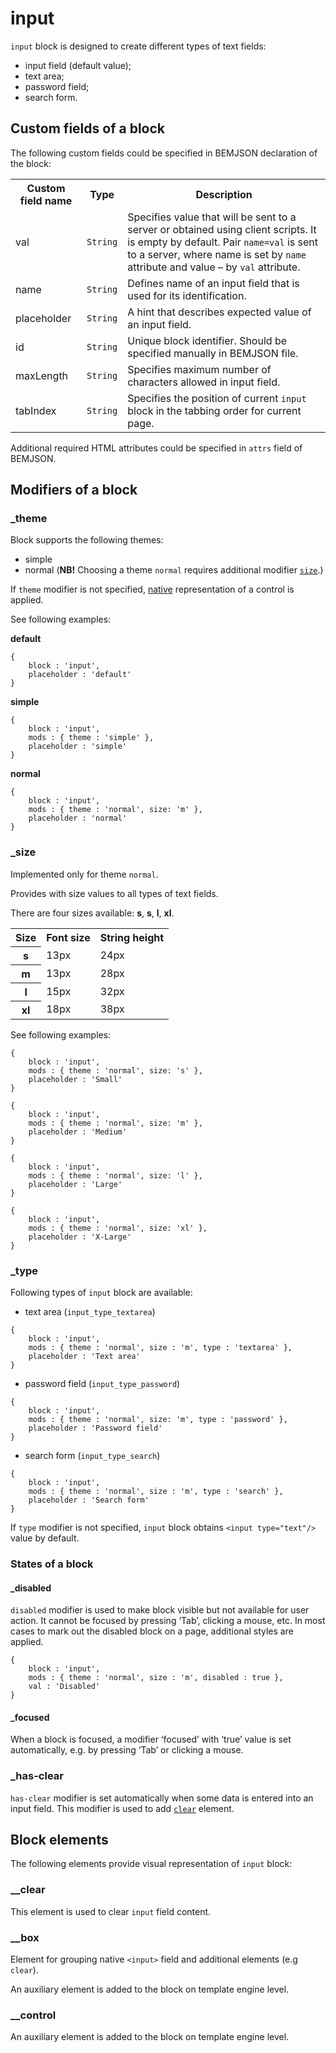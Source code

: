 # input

`input` block is designed to create different types of text fields:

* input field (default value);
* text area;
* password field;
* search form.

## Custom fields of a block

The following custom fields could be specified in BEMJSON declaration of the block:

<table>
    <tr>
        <th>Custom field name</th>
        <th>Type</th>
        <th>Description</th>
    </tr>
    <tr>
        <td>val</td>
        <td>
            <code>String</code>
        </td>
        <td>Specifies value that will be sent to a server or obtained using client scripts. It is empty by default. Pair <code>name=val</code> is sent to a server, where name is set by <code>name</code> attribute and value – by <code>val</code> attribute.</td>
    </tr>
    <tr>
        <td>name</td>
        <td>
            <code>String</code>
        </td>
        <td>Defines name of an input field that is used for its identification.</td>
    </tr>
    <tr>
        <td>placeholder</td>
        <td>
            <code>String</code>
        </td>
        <td>A hint that describes expected value of an input field.</td>
    </tr>
    <tr>
        <td>id</td>
        <td>
            <code>String</code>
        </td>
        <td>Unique block identifier. Should be specified manually in BEMJSON file.</td>
    </tr>
    <tr>
        <td>maxLength</td>
        <td>
            <code>String</code>
        </td>
        <td>Specifies maximum number of characters allowed in input field.</td>
    </tr>
    <tr>
        <td>tabIndex</td>
        <td>
            <code>String</code>
        </td>
        <td>Specifies the position of current <code>input</code> block in the tabbing order for current page.</td>
    </tr>
</table>

Additional required HTML attributes could be specified in `attrs` field of BEMJSON.

## Modifiers of a block

### _theme

Block supports the following themes:

 * simple
 * normal (**NB!** Choosing a theme `normal` requires additional modifier [`size`](#size).)

If `theme` modifier is not specified, [native](#native) representation of a control is applied.

See following examples:

<a name="native"></a>
**default**

```bemjson
{
    block : 'input',
    placeholder : 'default'
}
```

**simple**

```bemjson
{
    block : 'input',
    mods : { theme : 'simple' },
    placeholder : 'simple'
}
```

**normal**

```bemjson
{
    block : 'input',
    mods : { theme : 'normal', size: 'm' },
    placeholder : 'normal'
}
```

<a name="size"></a>
### _size

Implemented only for theme `normal`.

Provides with size values to all types of text fields.

There are four sizes available: **s**, **s**, **l**, **xl**.

<table>
    <tr>
        <th>Size</th>
        <th>Font size</th>
        <th>String height</th>
    </tr>
    <tr>
        <th>s</th>
        <td>13px</td>
        <td>24px</td>
    </tr>
    <tr>
        <th>m</th>
        <td>13px</td>
        <td>28px</td>
    </tr>
    <tr>
        <th>l</th>
        <td>15px</td>
        <td>32px</td>
    </tr>
    <tr>
        <th>xl</th>
        <td>18px</td>
        <td>38px</td>
    </tr>
</table>

See following examples:

```bemjson
{
    block : 'input',
    mods : { theme : 'normal', size: 's' },
    placeholder : 'Small'
}
```

```bemjson
{
    block : 'input',
    mods : { theme : 'normal', size: 'm' },
    placeholder : 'Medium'
}
```

```bemjson
{
    block : 'input',
    mods : { theme : 'normal', size: 'l' },
    placeholder : 'Large'
}
```

```bemjson
{
    block : 'input',
    mods : { theme : 'normal', size: 'xl' },
    placeholder : 'X-Large'
}
```

### _type

Following types of `input` block are available:

* text area (`input_type_textarea`)

```bemjson
{
    block : 'input',
    mods : { theme : 'normal', size : 'm', type : 'textarea' },
    placeholder : 'Text area'
}
```

* password field (`input_type_password`)

```bemjson
{
    block : 'input',
    mods : { theme : 'normal', size: 'm', type : 'password' },
    placeholder : 'Password field'
}
```

* search form (`input_type_search`)

```bemjson
{
    block : 'input',
    mods : { theme : 'normal', size : 'm', type : 'search' },
    placeholder : 'Search form'
}
```

If `type` modifier is not specified, `input` block obtains `<input type="text"/>` value by default.


### States of a block

#### _disabled

`disabled` modifier is used to make block visible but not available for user action. It cannot be focused by pressing ‘Tab’, clicking a mouse, etc. In most cases to mark out the disabled block on a page, additional styles are applied.

```bemjson
{
    block : 'input',
    mods : { theme : 'normal', size : 'm', disabled : true },
    val : 'Disabled'
}
```

#### _focused

When a block is focused, a modifier ‘focused’ with ‘true’ value is set automatically, e.g. by pressing ‘Tab’ or clicking a mouse.

### _has-clear

`has-clear` modifier is set automatically when some data is entered into an input field. This modifier is used to add [`clear`](#clear_elem) element.

## Block elements

The following elements provide visual representation of `input` block:

<a name="clear_elem"></a>
### __clear

This element is used to clear `input` field content.

### __box

Element for grouping native `<input>` field and additional elements (e.g `clear`).

An auxiliary element is added to the block on template engine level.

### __control

An auxiliary element is added to the block on template engine level.
